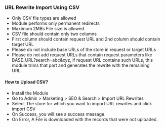 ### URL Rewrite Import Using CSV
- Only CSV file types are allowed
- Module performs only permanent redirects
- Maximum 2MBs File size is allowed
- CSV file should contain only two columns
- First column should contain request URL and 2nd column should contain target URL
- Please do not include base URLs of the store in request or target URLs
- Please do not add request URLs that contain request parameters like BASE_URL?search=abc&xyz, if request URL contains such URLs, this module trims that part and generates the rewrite with the remaining URL.

#### How to Upload CSV?
- Install the Module
- Go to Admin > Marketing > SEO & Search > Import URL Rewrites
- Select The store for which you want to import URL rewrites and click import CSV
- On Success, you will see a success message.
- On Error, A File is downloaded with the records that were not uploaded.
